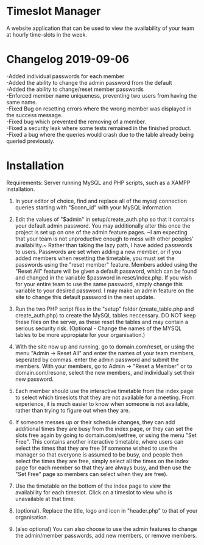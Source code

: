 # Timeslot Manager
A website application that can be used to view the availability of your team at hourly time-slots in the week.

# Changelog 2019-09-06
-Added individual passwords for each member  
-Added the ability to change the admin password from the default  
-Added the ability to change/reset member passwords  
-Enforced member name uniqueness, preventing two users from having the same name.  
-Fixed Bug on resetting errors where the wrong member was displayed in the success message.  
-Fixed bug which prevented the removing of a member.  
-Fixed a security leak where some tests remained in the finished product.  
-Fixed a bug where the queries would crash due to the table already being queried previously.  

# Installation
Requirements: Server running MySQL and PHP scripts, such as a XAMPP installation.
1. In your editor of choice, find and replace all of the mysql connection queries starting with "$conn_id" with your MySQL information.
2. Edit the values of "$admin" in setup/create_auth.php so that it contains your  default admin password. You may additionally alter this once the project is set up on one of the admin feature pages. ~I am expecting that your team is not unproductive enough to mess with other peoples' availability.~ Rather than taking the lazy path, I have added passwords to users. Passwords are set when adding a new member, or if you added members when resetting the timetable, you must set the passwords using the "reset member" feature. Members added using the "Reset All" feature will be given a default password, which can be found and changed in the variable $password in reset/index.php. If you wish for your entire team to use the same password, simply change this variable to your desired password. I may
make an admin feature on the site to change this default password in the next update.
3. Run the two PHP script files in the "setup" folder (create_table.php and create_auth.php) to create the MySQL tables neccessary. DO NOT keep these files on the server, as these reset the tables and may contain a serious security risk. (Optional - Change the names of the MYSQL tables to be more appropiate for your organisation.)
4. With the site now up and running, go to domain.com/reset, or using the menu "Admin -> Reset All" and enter the names of your team members, seperated by commas. enter the admin password and submit the members. With your members, go to Admin -> "Reset a Member" or to domain.com/resone, select the new members, and individually set their new password.
5. Each member should use the interactive timetable from the index page to select which timeslots that they are not available for a meeting. From experience, it is much easier to know when someone is not available, rather than trying to figure out when they are.
6. If someone messes up or their schedule changes, they can add additional times they are busy from the index page, or they can set the slots free again by going to domain.com/setfree, or using the menu "Set Free". This contains another interactive timetable, where users can select the times that they are free (If someone wished to use the manager so that everyone is assumed to be busy, and people then select the times they are free, simply select all the times on the index page for each member so that they are always busy, and then use the "Set Free" page so members can select when they are free).

7. Use the timetable on the bottom of the index page to view the availability for each timeslot. Click on a timeslot to view who is unavailable at that time.

8. (optional). Replace the title, logo and icon in "header.php" to that of your organisation.

9. (also optional) You can also choose to use the admin features to change the admin/member passwords, add new members, or remove members.
